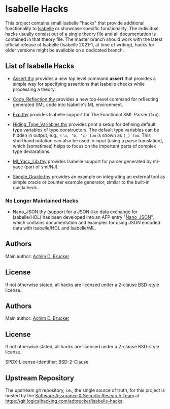 # Isabelle Hacks

This project contains small Isabelle "hacks" that provide additional 
functionality to [Isabelle](https://isabelle.in.tum.de) or showcase
specific functionality. The individual hacks usually consist out of 
a single theory file and all documentation is contained in that 
theory file. The master branch should work with the latest official 
release of Isabelle (Isabelle 2021-1, at time of writing), hacks for 
older versions might be available on a dedicated branch.

## List of Isabelle Hacks

* [Assert.thy](Assert.thy) provides a new top level command **assert**
  that provides a simple way for specifying assertions that Isabelle
  checks while processing a theory.

* [Code_Reflection.thy](Code_Reflection.thy) provides a new top-level 
  command for reflecting generated SML code into Isabelle's ML 
  environment.

* [Fxp.thy](Fxp.thy) provides Isabelle support for The Functional XML
  Parser (fxp).

* [Hiding_Type_Variables.thy](Hiding_Type_Variables.thy) provides
  print a setup for defining default type variables of type
  constructors. The default type variables can be hidden in output,
  e.g., `('a, 'b, 'c) foo` is shown as `(_) foo`. This shorthand
  notation can also be used in input (using a parse translation),
  which (sometimes) helps to focus on the important parts of complex
  type declarations.

* [Ml_Yacc_Lib.thy](Ml_Yacc_Lib.thy) provides Isabelle support for parser 
  generated by ml-yacc (part of sml/NJ).

* [Simple_Oracle.thy](Simple_Oracle.thy) provides an example on integrating 
  an external tool as simple oracle or counter example generator, similar
  to the built-in quickcheck.

### No Longer Maintained Hacks

* Nano_JSON.thy (support for a JSON-like data exchange for Isabelle/HOL)
  has been developed into an AFP entry "[Nano_JSON](https://www.isa-afp.org/entries/Nano_JSON.html)", 
  which contains documentation and examples for using JSON encoded data with 
  Isabelle/HOL and Isabelle/ML. 

## Authors

Main author: [Achim D. Brucker](http://www.brucker.ch/)

## License

If not otherwise stated, all hacks are licensed under a 2-clause 
BSD-style license.

## Authors

Main author: [Achim D. Brucker](http://www.brucker.ch/)

## License

If not otherwise stated, all hacks are licensed under a 2-clause 
BSD-style license.

SPDX-License-Identifier: BSD-2-Clause

## Upstream Repository

The upstream git repository, i.e., the single source of truth, for this project is hosted 
by the [Software Assurance & Security Research Team](https://logicalhacking.com) at
<https://git.logicalhacking.com/adbrucker/isabelle-hacks>.
